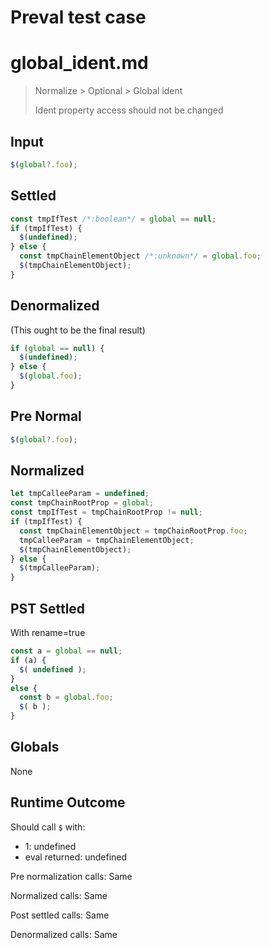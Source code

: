 # Preval test case

# global_ident.md

> Normalize > Optional > Global ident
>
> Ident property access should not be changed

## Input

`````js filename=intro
$(global?.foo);
`````

## Settled


`````js filename=intro
const tmpIfTest /*:boolean*/ = global == null;
if (tmpIfTest) {
  $(undefined);
} else {
  const tmpChainElementObject /*:unknown*/ = global.foo;
  $(tmpChainElementObject);
}
`````

## Denormalized
(This ought to be the final result)

`````js filename=intro
if (global == null) {
  $(undefined);
} else {
  $(global.foo);
}
`````

## Pre Normal


`````js filename=intro
$(global?.foo);
`````

## Normalized


`````js filename=intro
let tmpCalleeParam = undefined;
const tmpChainRootProp = global;
const tmpIfTest = tmpChainRootProp != null;
if (tmpIfTest) {
  const tmpChainElementObject = tmpChainRootProp.foo;
  tmpCalleeParam = tmpChainElementObject;
  $(tmpChainElementObject);
} else {
  $(tmpCalleeParam);
}
`````

## PST Settled
With rename=true

`````js filename=intro
const a = global == null;
if (a) {
  $( undefined );
}
else {
  const b = global.foo;
  $( b );
}
`````

## Globals

None

## Runtime Outcome

Should call `$` with:
 - 1: undefined
 - eval returned: undefined

Pre normalization calls: Same

Normalized calls: Same

Post settled calls: Same

Denormalized calls: Same
